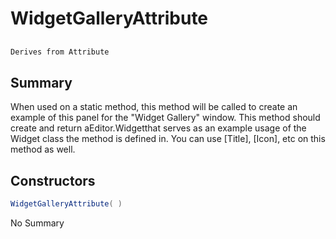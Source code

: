 # WidgetGalleryAttribute

## 
```c#
Derives from Attribute
```

## Summary

When used on a static method, this method will be called to create an example of this panel for the "Widget Gallery" window.
This method should create and return aEditor.Widgetthat serves as an example usage of the Widget class the method is defined in.
You can use [Title], [Icon], etc on this method as well.
## Constructors

```c#
WidgetGalleryAttribute( ) 
```
No Summary
